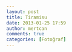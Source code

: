 ```yaml
---
layout: post
title: Tiramisu
date: 2013-01-25 17:59
author: mertcan
comments: true
categories: [Fotoğraf]
---
```

&nbsp;
<div class="separator" style="clear: both; text-align: center;"><a style="margin-left: 1em; margin-right: 1em;" href="http://www.mertcanekren.com/blog/wp-content/uploads/2013/01/blogger-image-305312366.jpg"><img src="http://www.mertcanekren.com/blog/wp-content/uploads/2013/01/blogger-image-305312366.jpg" alt="" border="0" /></a></div>
&nbsp;
<div class="separator" style="clear: both; text-align: center;"><a style="margin-left: 1em; margin-right: 1em;" href="http://www.mertcanekren.com/blog/wp-content/uploads/2013/01/blogger-image-370578170.jpg"><img src="http://www.mertcanekren.com/blog/wp-content/uploads/2013/01/blogger-image-370578170.jpg" alt="" border="0" /></a></div>
